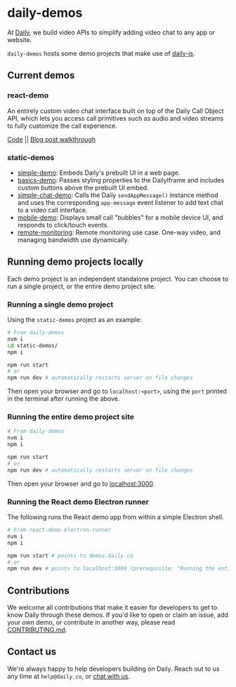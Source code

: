 # daily-demos

At [Daily](https://www.daily.co/), we build video APIs to simplify adding video chat to any app or website.

`daily-demos` hosts some demo projects that make use of [daily-js](https://github.com/daily-co/daily-js).

## Current demos

### react-demo

An entirely custom video chat interface built on top of the Daily Call Object API, which lets you access call primitives such as audio and video streams to fully customize the call experience.

[Code](https://github.com/daily-co/daily-demos/tree/main/react-demo) || [Blog post walkthrough](https://www.daily.co/blog/building-a-custom-video-chat-app-with-react/)

### static-demos

- [simple-demo](https://github.com/daily-co/daily-demos/blob/master/static-demos/simple-demo/simple.html): Embeds Daily's prebuilt UI in a web page.
- [basics-demo](https://github.com/daily-co/daily-demos/tree/master/static-demos/basics-demo): Passes styling properties to the DailyIframe and includes custom buttons above the prebuilt UI embed.
- [simple-chat-demo](https://github.com/daily-co/daily-demos/tree/main/static-demos/simple-chat-demo): Calls the Daily `sendAppMessage()` instance method and uses the corresponding `app-message` event listener to add text chat to a video call interface.
- [mobile-demo](https://github.com/daily-co/daily-demos/tree/main/static-demos/mobile-demo): Displays small call "bubbles" for a mobile device UI, and responds to click/touch events.
- [remote-monitoring](https://github.com/daily-co/daily-demos/tree/main/static-demos/remote-monitoring-demo): Remote monitoring use case. One-way video, and managing bandwidth use dynamically.

## Running demo projects locally

Each demo project is an independent standalone project. You can choose to run a single project, or the entire demo project site.

### Running a single demo project

Using the `static-demos` project as an example:

```bash
# From daily-demos
nvm i
cd static-demos/
npm i

npm run start
# or
npm run dev # automatically restarts server on file changes
```

Then open your browser and go to `localhost:<port>`, using the `port` printed in the terminal after running the above.

### Running the entire demo project site

```bash
# From daily-demos
nvm i
npm i

npm run start
# or
npm run dev # automatically restarts server on file changes
```

Then open your browser and go to [localhost:3000](http://localhost:3000/).

### Running the React demo Electron runner

The following runs the React demo app from within a simple Electron shell.

```bash
# From react-demo-electron-runner
nvm i
npm i

npm run start # points to demos.daily.co
# or
npm run dev # points to localhost:3000 (prerequisite: "Running the entire demo project site")
```

## Contributions

We welcome all contributions that make it easier for developers to get to know Daily through these demos. If you'd like to open or claim an issue, add your own demo, or contribute in another way, please read [CONTRIBUTING.md](CONTRIBUTING.md).

## Contact us

We're always happy to help developers building on Daily. Reach out to us any time at `help@daily.co`, or [chat with us](https://www.daily.co/contact-us).
